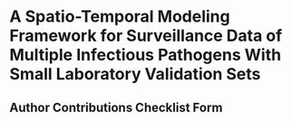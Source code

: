 # A Spatio-Temporal Modeling Framework for Surveillance Data of Multiple Infectious Pathogens With Small Laboratory Validation Sets


## Author Contributions Checklist Form